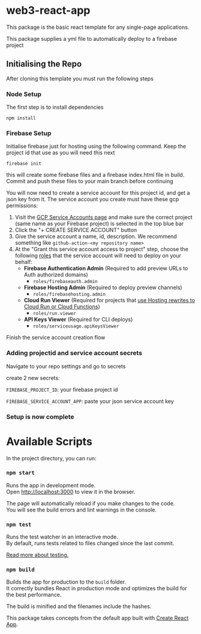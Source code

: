 # web3-react-app

This package is the basic react template for any single-page applications.

This package supplies a yml file to automatically deploy to a firebase project

## Initialising the Repo

After cloning this template you must run the following steps

### Node Setup

The first step is to install dependencies

`npm install`

### Firebase Setup

Initialise firebase just for hosting using the following command. Keep the project id that use as you will need this next

`firebase init`

this will create some firebase files and a firebase index.html file in build. Commit and push these files to your main branch before continuing

You will now need to create a service account for this project id, and get a json key from it. The service account you create must have these gcp permissions:

1. Visit the [GCP Service Accounts page](https://console.cloud.google.com/iam-admin/serviceaccounts) and make sure the correct project (same name as your Firebase project) is selected in the top blue bar
1. Click the "+ CREATE SERVICE ACCOUNT" button
1. Give the service account a name, id, description. We recommend something like `github-action-<my repository name>`
1. At the "Grant this service account access to project" step, choose the following [roles](https://firebase.google.com/docs/projects/iam/roles-predefined-product) that the service account will need to deploy on your behalf:
   - **Firebase Authentication Admin** (Required to add preview URLs to Auth authorized domains)
     - `roles/firebaseauth.admin`
   - **Firebase Hosting Admin** (Required to deploy preview channels)
     - `roles/firebasehosting.admin`
   - **Cloud Run Viewer** (Required for projects that [use Hosting rewrites to Cloud Run or Cloud Functions](https://firebase.google.com/docs/hosting/serverless-overview))
     - `roles/run.viewer`
   - **API Keys Viewer** (Required for CLI deploys)
     - `roles/serviceusage.apiKeysViewer`

Finish the service account creation flow

### Adding projectid and service account secrets

Navigate to your repo settings and go to secrets

create 2 new secrets:

`FIREBASE_PROJECT_ID`: your firebase project id

`FIREBASE_SERVICE_ACCOUNT_APP`: paste your json service account key

### Setup is now complete



# Available Scripts

In the project directory, you can run:

### `npm start`

Runs the app in development mode.<br>
Open [http://localhost:3000](http://localhost:3000) to view it in the browser.

The page will automatically reload if you make changes to the code.<br>
You will see the build errors and lint warnings in the console.

### `npm test`

Runs the test watcher in an interactive mode.<br>
By default, runs tests related to files changed since the last commit.

[Read more about testing.](https://facebook.github.io/create-react-app/docs/running-tests)

### `npm build`

Builds the app for production to the `build` folder.<br />
It correctly bundles React in production mode and optimizes the build for the best performance.

The build is minified and the filenames include the hashes.<br />

This package takes concepts from the default app built with [Create React App](https://github.com/facebook/create-react-app).
